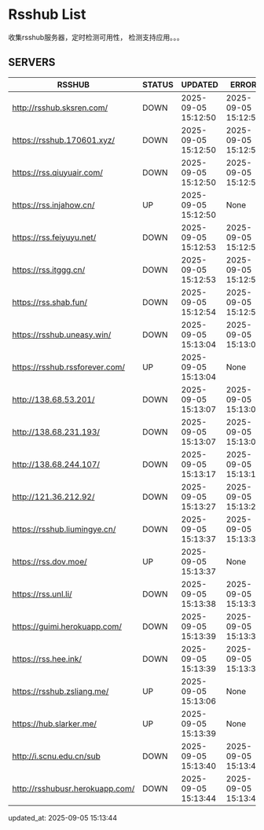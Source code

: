 # Rsshub List

收集rsshub服务器，定时检测可用性， 检测支持应用。。。


## SERVERS

|  RSSHUB   | STATUS  | UPDATED  | ERROR  | TWITTER |  
|  ----  | ----  | ----  | ----  | ---- |  
| http://rsshub.sksren.com/ | DOWN | 2025-09-05 15:12:50 | 2025-09-05 15:12:50 |  
| https://rsshub.170601.xyz/ | DOWN | 2025-09-05 15:12:50 | 2025-09-05 15:12:50 |  
| https://rss.qiuyuair.com/ | DOWN | 2025-09-05 15:12:50 | 2025-09-05 15:12:50 |  
| https://rss.injahow.cn/ | UP | 2025-09-05 15:12:50 | None ||  
| https://rss.feiyuyu.net/ | DOWN | 2025-09-05 15:12:53 | 2025-09-05 15:12:53 |  
| https://rss.itggg.cn/ | DOWN | 2025-09-05 15:12:53 | 2025-09-05 15:12:53 |  
| https://rss.shab.fun/ | DOWN | 2025-09-05 15:12:54 | 2025-09-05 15:12:54 |  
| https://rsshub.uneasy.win/ | DOWN | 2025-09-05 15:13:04 | 2025-09-05 15:13:04 |  
| https://rsshub.rssforever.com/ | UP | 2025-09-05 15:13:04 | None ||  
| http://138.68.53.201/ | DOWN | 2025-09-05 15:13:07 | 2025-09-05 15:13:07 |  
| http://138.68.231.193/ | DOWN | 2025-09-05 15:13:07 | 2025-09-05 15:13:07 |  
| http://138.68.244.107/ | DOWN | 2025-09-05 15:13:17 | 2025-09-05 15:13:17 |  
| http://121.36.212.92/ | DOWN | 2025-09-05 15:13:27 | 2025-09-05 15:13:27 |  
| https://rsshub.liumingye.cn/ | DOWN | 2025-09-05 15:13:37 | 2025-09-05 15:13:37 |  
| https://rss.dov.moe/ | UP | 2025-09-05 15:13:37 | None ||  
| https://rss.unl.li/ | DOWN | 2025-09-05 15:13:38 | 2025-09-05 15:13:38 |  
| https://guimi.herokuapp.com/ | DOWN | 2025-09-05 15:13:39 | 2025-09-05 15:13:39 |  
| https://rss.hee.ink/ | DOWN | 2025-09-05 15:13:39 | 2025-09-05 15:13:39 |  
| https://rsshub.zsliang.me/ | UP | 2025-09-05 15:13:06 | None |OK|  
| https://hub.slarker.me/ | UP | 2025-09-05 15:13:39 | None ||  
| http://i.scnu.edu.cn/sub | DOWN | 2025-09-05 15:13:40 | 2025-09-05 15:13:40 |  
| http://rsshubusr.herokuapp.com/ | DOWN | 2025-09-05 15:13:44 | 2025-09-05 15:13:44 |  
  

updated_at: 2025-09-05 15:13:44  
